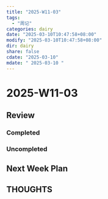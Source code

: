 ```yaml
---
title: "2025-W11-03"
tags:
  - "周记"
categories: dairy
date: "2025-03-10T10:47:58+08:00"
modify: "2025-03-10T10:47:58+08:00"
dir: dairy
share: false
cdate: "2025-03-10"
mdate: " 2025-03-10 "
---
```


# 2025-W11-03

## Review

### Completed

### Uncompleted

## Next Week Plan

## THOUGHTS

